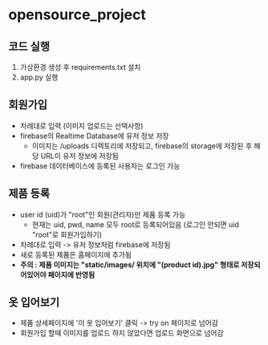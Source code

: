 # opensource_project

## 코드 실행
1. 가상환경 생성 후 requirements.txt 설치
2. app.py 실행


## 회원가입
- 차례대로 입력 (이미지 업로드는 선택사항)
- firebase의 Realtime Database에 유저 정보 저장
  - 이미지는 /uploads 디렉토리에 저장되고, firebase의 storage에 저장된 후 해당 URL이 유저 정보에 저장됨 
- firebase 데이터베이스에 등록된 사용자는 로그인 가능


## 제품 등록
- user id (uid)가 "root"인 회원(관리자)만 제품 등록 가능
  - 현재는 uid, pwd, name 모두 root로 등록되어있음 (로그인 안되면 uid "root"로 회원가입하기)
- 차례대로 입력 -> 유저 정보처럼 firebase에 저장됨
- 새로 등록된 제품은 홈페이지에 추가됨
- **주의 : 제품 이미지는 "static/images/ 위치에 "(product id).jpg" 형태로 저장되어있어야 페이지에 반영됨**


## 옷 입어보기
- 제품 상세페이지에 '이 옷 입어보기' 클릭 -> try on 페이지로 넘어감
- 회원가입 할때 이미지를 업로드 하지 않았다면 업로드 화면으로 넘어감
 
